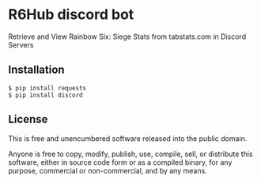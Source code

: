 # R6Hub discord bot

Retrieve and View Rainbow Six: Siege Stats from tabstats.com in Discord Servers

## Installation

```
$ pip install requests
$ pip install discord
```

## License

This is free and unencumbered software released into the public domain.

Anyone is free to copy, modify, publish, use, compile, sell, or distribute this software, either in source code form or as a compiled binary, for any purpose, commercial or non-commercial, and by any means.
